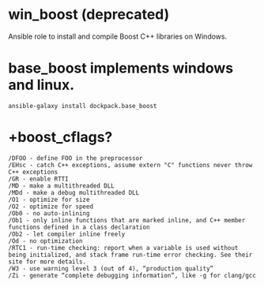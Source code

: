 # win_boost (deprecated)
Ansible role to install and compile Boost C++ libraries on Windows.

# base_boost implements windows and linux.
```
ansible-galaxy install dockpack.base_boost
```

# +boost_cflags?

    /DFOO - define FOO in the preprocessor
    /EHsc - catch C++ exceptions, assume extern "C" functions never throw C++ exceptions
    /GR - enable RTTI
    /MD - make a multithreaded DLL
    /MDd - make a debug multithreaded DLL
    /O1 - optimize for size
    /O2 - optimize for speed
    /Ob0 - no auto-inlining
    /Ob1 - only inline functions that are marked inline, and C++ member functions defined in a class declaration
    /Ob2 - let compiler inline freely
    /Od - no optimization
    /RTC1 - run-time checking: report when a variable is used without being initialized, and stack frame run-time error checking. See their site for more details.
    /W3 - use warning level 3 (out of 4), “production quality”
    /Zi - generate “complete debugging information”, like -g for clang/gcc


